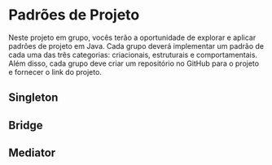 # Padrões de Projeto
Neste projeto em grupo, vocês terão a oportunidade de explorar e aplicar padrões
de projeto em Java. Cada grupo deverá implementar um padrão de cada uma das
três categorias: criacionais, estruturais e comportamentais. Além disso, cada
grupo deve criar um repositório no GitHub para o projeto e fornecer o link do
projeto.

## Singleton

## Bridge

## Mediator

